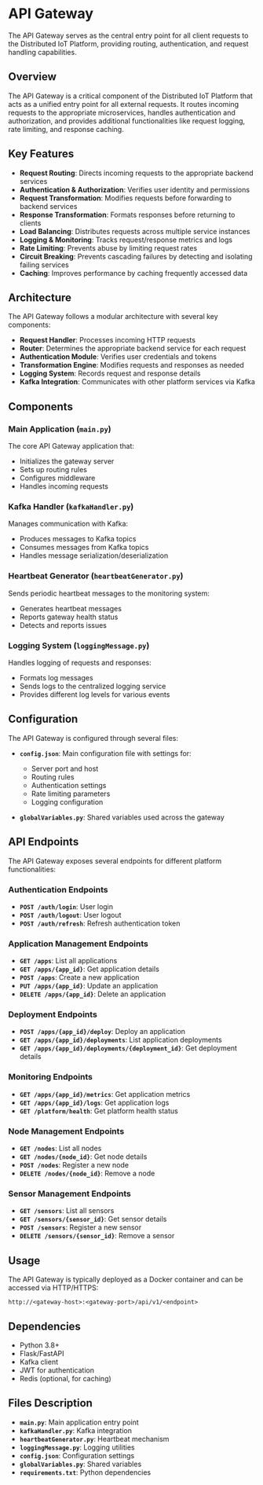 # API Gateway

The API Gateway serves as the central entry point for all client requests to the Distributed IoT Platform, providing routing, authentication, and request handling capabilities.

## Overview

The API Gateway is a critical component of the Distributed IoT Platform that acts as a unified entry point for all external requests. It routes incoming requests to the appropriate microservices, handles authentication and authorization, and provides additional functionalities like request logging, rate limiting, and response caching.

## Key Features

- **Request Routing**: Directs incoming requests to the appropriate backend services
- **Authentication & Authorization**: Verifies user identity and permissions
- **Request Transformation**: Modifies requests before forwarding to backend services
- **Response Transformation**: Formats responses before returning to clients
- **Load Balancing**: Distributes requests across multiple service instances
- **Logging & Monitoring**: Tracks request/response metrics and logs
- **Rate Limiting**: Prevents abuse by limiting request rates
- **Circuit Breaking**: Prevents cascading failures by detecting and isolating failing services
- **Caching**: Improves performance by caching frequently accessed data

## Architecture

The API Gateway follows a modular architecture with several key components:

- **Request Handler**: Processes incoming HTTP requests
- **Router**: Determines the appropriate backend service for each request
- **Authentication Module**: Verifies user credentials and tokens
- **Transformation Engine**: Modifies requests and responses as needed
- **Logging System**: Records request and response details
- **Kafka Integration**: Communicates with other platform services via Kafka

## Components

### Main Application (`main.py`)

The core API Gateway application that:
- Initializes the gateway server
- Sets up routing rules
- Configures middleware
- Handles incoming requests

### Kafka Handler (`kafkaHandler.py`)

Manages communication with Kafka:
- Produces messages to Kafka topics
- Consumes messages from Kafka topics
- Handles message serialization/deserialization

### Heartbeat Generator (`heartbeatGenerator.py`)

Sends periodic heartbeat messages to the monitoring system:
- Generates heartbeat messages
- Reports gateway health status
- Detects and reports issues

### Logging System (`loggingMessage.py`)

Handles logging of requests and responses:
- Formats log messages
- Sends logs to the centralized logging service
- Provides different log levels for various events

## Configuration

The API Gateway is configured through several files:

- **`config.json`**: Main configuration file with settings for:
  - Server port and host
  - Routing rules
  - Authentication settings
  - Rate limiting parameters
  - Logging configuration

- **`globalVariables.py`**: Shared variables used across the gateway

## API Endpoints

The API Gateway exposes several endpoints for different platform functionalities:

### Authentication Endpoints

- **`POST /auth/login`**: User login
- **`POST /auth/logout`**: User logout
- **`POST /auth/refresh`**: Refresh authentication token

### Application Management Endpoints

- **`GET /apps`**: List all applications
- **`GET /apps/{app_id}`**: Get application details
- **`POST /apps`**: Create a new application
- **`PUT /apps/{app_id}`**: Update an application
- **`DELETE /apps/{app_id}`**: Delete an application

### Deployment Endpoints

- **`POST /apps/{app_id}/deploy`**: Deploy an application
- **`GET /apps/{app_id}/deployments`**: List application deployments
- **`GET /apps/{app_id}/deployments/{deployment_id}`**: Get deployment details

### Monitoring Endpoints

- **`GET /apps/{app_id}/metrics`**: Get application metrics
- **`GET /apps/{app_id}/logs`**: Get application logs
- **`GET /platform/health`**: Get platform health status

### Node Management Endpoints

- **`GET /nodes`**: List all nodes
- **`GET /nodes/{node_id}`**: Get node details
- **`POST /nodes`**: Register a new node
- **`DELETE /nodes/{node_id}`**: Remove a node

### Sensor Management Endpoints

- **`GET /sensors`**: List all sensors
- **`GET /sensors/{sensor_id}`**: Get sensor details
- **`POST /sensors`**: Register a new sensor
- **`DELETE /sensors/{sensor_id}`**: Remove a sensor

## Usage

The API Gateway is typically deployed as a Docker container and can be accessed via HTTP/HTTPS:

```
http://<gateway-host>:<gateway-port>/api/v1/<endpoint>
```

## Dependencies

- Python 3.8+
- Flask/FastAPI
- Kafka client
- JWT for authentication
- Redis (optional, for caching)

## Files Description

- **`main.py`**: Main application entry point
- **`kafkaHandler.py`**: Kafka integration
- **`heartbeatGenerator.py`**: Heartbeat mechanism
- **`loggingMessage.py`**: Logging utilities
- **`config.json`**: Configuration settings
- **`globalVariables.py`**: Shared variables
- **`requirements.txt`**: Python dependencies
